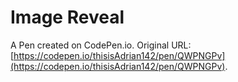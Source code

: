 # Image Reveal

A Pen created on CodePen.io. Original URL: [https://codepen.io/thisisAdrian142/pen/QWPNGPv](https://codepen.io/thisisAdrian142/pen/QWPNGPv).

